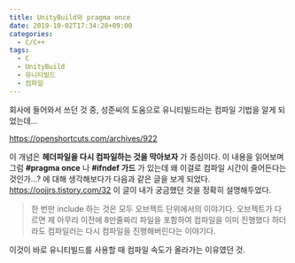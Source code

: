```yaml
---
title: UnityBuild와 pragma once
date: 2019-10-02T17:34:28+09:00
categories:
  - C/C++
tags:
  - C
  - UnityBuild
  - 유니티빌드
  - 컴파일
---
```

회사에 들어와서 쓰던 것 중, 성준씨의 도움으로 유니티빌드라는 컴파일 기법을 알게 되었는데...

<https://openshortcuts.com/archives/922>

이 개념은 **헤더파일을 다시 컴파일하는 것을 막아보자** 가 중심이다. 이 내용을 읽어보며 그럼 **#pragma once** 나 **#ifndef 가드** 가 있는데 왜 이걸로 컴파일 시간이 줄어든다는 것인가...? 에 대해 생각해보다가 다음과 같은 글을 보게 되었다. <https://oojjrs.tistory.com/32> 이 글이 내가 궁금했던 것을 정확히 설명해두었다.

> 한 번만 include 하는 것은 모두 오브젝트 단위에서의 이야기다. 오브젝트가 다르면 제 아무리 이전에 8만줄짜리 파일을 포함하여 컴파일을 이미 진행했다 하더라도 컴파일러는 다시 컴파일을 진행해버린다는 이야기다.

이것이 바로 유니티빌드를 사용할 때 컴파일 속도가 올라가는 이유였던 것.
